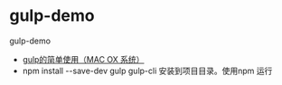 # gulp-demo
gulp-demo
* [gulp的简单使用（MAC OX 系统）](https://blog.csdn.net/songchunmin_/article/details/51690572)
* npm install --save-dev gulp gulp-cli 安装到项目目录。使用npm 运行